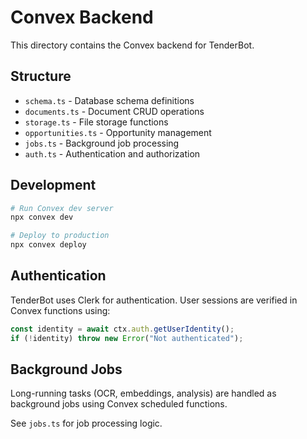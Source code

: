 # Convex Backend

This directory contains the Convex backend for TenderBot.

## Structure

- `schema.ts` - Database schema definitions
- `documents.ts` - Document CRUD operations
- `storage.ts` - File storage functions
- `opportunities.ts` - Opportunity management
- `jobs.ts` - Background job processing
- `auth.ts` - Authentication and authorization

## Development

```bash
# Run Convex dev server
npx convex dev

# Deploy to production
npx convex deploy
```

## Authentication

TenderBot uses Clerk for authentication. User sessions are verified in Convex functions using:

```typescript
const identity = await ctx.auth.getUserIdentity();
if (!identity) throw new Error("Not authenticated");
```

## Background Jobs

Long-running tasks (OCR, embeddings, analysis) are handled as background jobs using Convex scheduled functions.

See `jobs.ts` for job processing logic.
